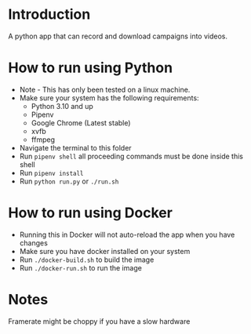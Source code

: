 # Introduction

A python app that can record and download campaigns into videos.

# How to run using Python

- Note - This has only been tested on a linux machine.
- Make sure your system has the following requirements:
  - Python 3.10 and up
  - Pipenv
  - Google Chrome (Latest stable)
  - xvfb
  - ffmpeg
- Navigate the terminal to this folder
- Run `pipenv shell` all proceeding commands must be done inside this shell
- Run `pipenv install`
- Run `python run.py` or `./run.sh`

# How to run using Docker

- Running this in Docker will not auto-reload the app when you have changes
- Make sure you have docker installed on your system
- Run `./docker-build.sh` to build the image
- Run `./docker-run.sh` to run the image

# Notes

Framerate might be choppy if you have a slow hardware
